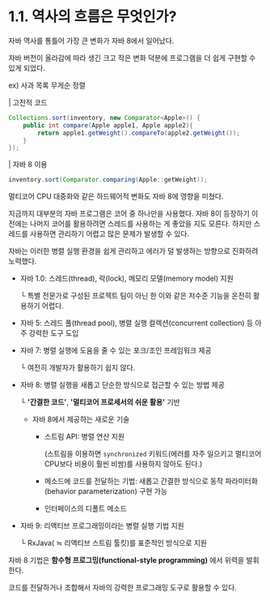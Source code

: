 # 1.1. 역사의 흐름은 무엇인가?

자바 역사를 통틀어 가장 큰 변화가 자바 8에서 일어났다.

자바 버전이 올라감에 따라 생긴 크고 작은 변화 덕분에 프로그램을 더 쉽게 구현할 수 있게 되었다.

ex) 사과 목록 무게순 정렬

| 고전적 코드

```java
Collections.sort(inventory, new Comparator<Apple>() {
    public int compare(Apple apple1, Apple apple2){
        return apple1.getWeight().compareTo(apple2.getWeight());
    }
});
```

| 자바 8 이용

```java
inventory.sort(Comparator.comparing(Apple::getWeight));
```

멀티코어 CPU 대중화와 같은 하드웨어적 변화도 자바 8에 영향을 미쳤다.

지금까지 대부분의 자바 프로그램은 코어 중 하나만을 사용했다. 자바 8이 등장하기 이전에는 나머지 코어를 활용하려면 스레드를 사용하는 게 좋았을 지도 모른다. 하지만 스레드를 사용하면 관리하기 어렵고 많은 문제가 발생할 수 있다.

자바는 이러한 병렬 실행 환경을 쉽게 관리하고 에러가 덜 발생하는 방향으로 진화하려 노력했다.

- 자바 1.0: 스레드(thread), 락(lock), 메모리 모델(memory model) 지원

  └ 특별 전문가로 구성된 프로젝트 팀이 아닌 한 이와 같은 저수준 기능을 온전히 활용하기 어렵다.

- 자바 5: 스레드 풀(thread pool), 병렬 실행 컬렉션(concurrent collection) 등 아주 강력한 도구 도입

- 자바 7: 병렬 실행에 도움을 줄 수 있는 포크/조인 프레임워크 제공
  
  └ 여전히 개발자가 활용하기 쉽지 않다.
  
- 자바 8: 병렬 실행을 새롭고 단순한 방식으로 접근할 수 있는 방법 제공

  └ **'간결한 코드'**, **'멀티코어 프로세서의 쉬운 활용'** 기반

    - 자바 8에서 제공하는 새로운 기술
        - 스트림 API: 병렬 연산 지원
          
          (스트림을 이용하면 `synchronized` 키워드(에러를 자주 일으키고 멀티코어 CPU보다 비용이 훨씬 비쌈)를 사용하지 않아도 된다.)
          
        - 메소드에 코드를 전달하는 기법: 새롭고 간결한 방식으로 동작 파라미터화(behavior parameterization) 구현 가능
          
        - 인터페이스의 디폴트 메소드

- 자바 9: 리액티브 프로그래밍이라는 병렬 실행 기법 지원
  
  └ RxJava( ≒ 리액티브 스트림 툴킷)를 표준적인 방식으로 지원

자바 8 기법은 **함수형 프로그밍(functional-style programming)** 에서 위력을 발휘한다.

코드를 전달하거나 조합해서 자바의 강력한 프로그래밍 도구로 활용할 수 있다.